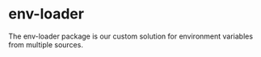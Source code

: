 # env-loader

The env-loader package is our custom solution for environment variables from multiple sources.
